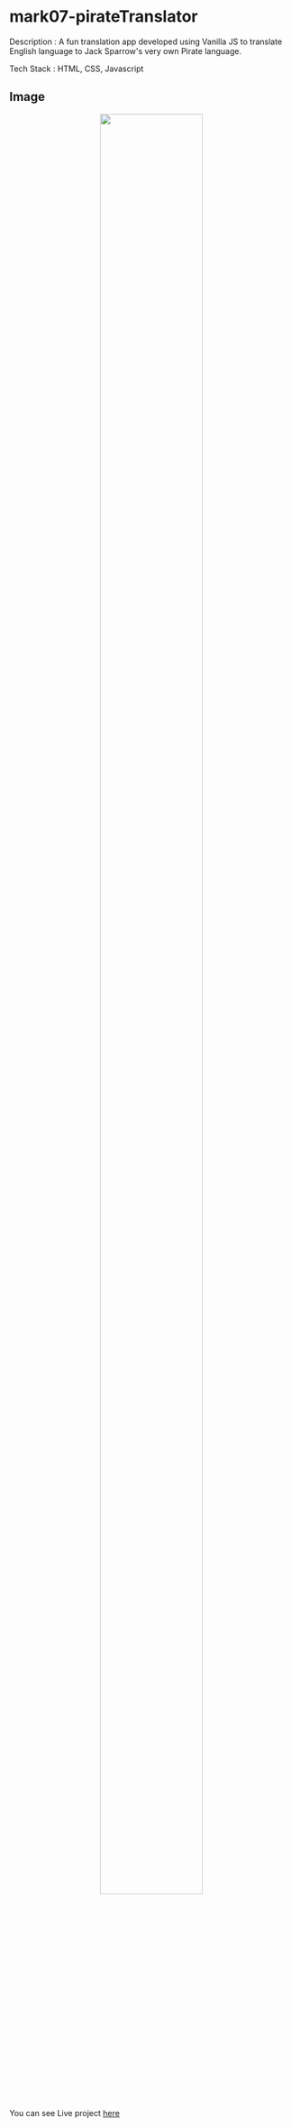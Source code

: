 # mark07-pirateTranslator
 
Description : A fun translation app developed using Vanilla JS to translate English language to Jack Sparrow's very own Pirate language.

Tech Stack : HTML, CSS, Javascript

## Image 
<div align="center">
<img src="" width="60%" height="90%"/>
</div>

##

You can see Live project [here](https://mark07-piratetranslator.netlify.app/)
